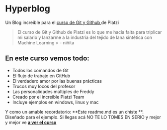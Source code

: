 # Hyperblog
Un Blog increible para el [curso de Git y Github ](https://platzi.com/clases/git-github/ "curso de Git y Github ")de Platzi
> El curso de Git y Github de Platzi es lo que me hacía falta para triplicar mi salario y lanzarme a la industria del tejido de lana sintética con Machine Learning 
	> - niñita

## En este curso vemos todo: 
* Todos los comandos de Git
* El flujo de trabajo en GitHub
* El verdadero amor por las buenas prácticas
* Trucos muy locos del profesor
* Las personalidades múltiples de Freddy
* Creado por el increible Platzi Team
* Incluye ejemplos en windows, linux y mac

Y como un amable recordatorio: **Este readme.md es un chiste **. Diseñado para el ejemplo. Si llegas acá NO TE LO TOMES EN SERIO y mejor y mejor ve [**a ver el curso**](https://platzi.com/clases/git-github/ "a ver el curso") 

